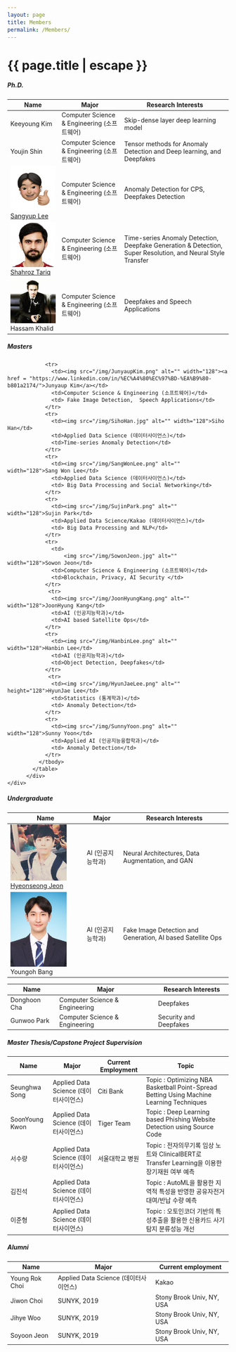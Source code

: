 ```yaml
---
layout: page
title: Members
permalink: /Members/
---
```


<h1 class="page-title">{{ page.title | escape }}</h1>

<div class="section">
    <h5>Ph.D.</h5> 
    <div class="row">
          <div class="col s12">
            <table>
              <thead>
                <tr>
                    <th>Name</th>
                    <th>Major</th>
                    <th>Research Interests</th>
                </tr>
              </thead>
              <tbody>
                <tr>
                  <td><img src="/img/KeeyoungKim.png"  alt="" width="128">Keeyoung Kim</td>
                  <td>Computer Science & Engineering (소프트웨어)</td>
                  <td> Skip-dense layer deep learning model</td>
                </tr>
                <tr>
                  <td><img src="/img/YoujinShin.png" alt="" width="128">Youjin Shin</td>
                  <td>Computer Science & Engineering (소프트웨어)</td>
                  <td>Tensor methods for Anomaly Detection and Deep learning, and Deepfakes </td>
                </tr>
                <tr>
                  <td>
                      <img  src="/img/SangyupLee.png" alt="" width="128">
                      <a href = "https://sites.google.com/view/sangyuplee/" target = "_blank">Sangyup Lee</a></td>
                  <td>Computer Science & Engineering (소프트웨어)</td>
                  <td> Anomaly Detection for CPS, Deepfakes Detection</td>
                </tr>
                <tr>
                  <td><img  src="/img/ShahrozTariq.jpg" alt="" width="128"> 
                  <a href = "https://sites.google.com/view/shahroztariq" target = "_blank">Shahroz Tariq</a></td>
                  <td>Computer Science & Engineering (소프트웨어)</td>
                  <td>Time-series Anomaly Detection, Deepfake Generation & Detection, Super Resolution, and Neural Style Transfer </td>
                </tr>
                <tr>
                  <td><img src="/img/HassamKhalid.png" alt="" width="128">Hassam Khalid</td>
                  <td>Computer Science & Engineering (소프트웨어)</td>
                  <td> Deepfakes and Speech Applications</td>       
                </tr>
              </tbody>
            </table>
          </div>
    </div>
</div>

<div class="section">
    <h5>Masters</h5> 
    <div class="row">
          <div class="col s12">
            <table>
              <thead>
                <tr>
                    <th>Name</th>
                    <th>Major</th>
                    <th>Research Interests</th>
                </tr>
              </thead>
              <tbody>
                <tr>
                  <td><img  src="/img/HyeonseongJeon.jpg" alt="" width="128"> 
                  <a href = "https://sites.google.com/view/cutz-j/" target = "_blank">Hyeonseong Jeon</a></td>
                  <td>AI (인공지능학과)</td>
                  <td>Neural Architectures, Data Augmentation, and GAN</td>
                </tr>
                <tr>
                  <td><img src="/img/YoungohBang.jpg" alt="" width="128">Youngoh Bang</td>
                  <td>AI (인공지능학과)</td>
                  <td> Fake Image Detection and Generation, AI based Satellite Ops</td>       
                </tr>
                  
                <tr>
                  <td><img src="/img/JunyaupKim.png" alt="" width="128"><a href = "https://www.linkedin.com/in/%EC%A4%80%EC%97%BD-%EA%B9%80-b801a2174/">Junyaup Kim</a></td>
                  <td>Computer Science & Engineering (소프트웨어)</td>
                  <td> Fake Image Detection,  Speech Applications</td>       
                </tr>
                <tr>
                  <td><img src="/img/SihoHan.jpg" alt="" width="128">Siho Han</td>
                  <td>Applied Data Science (데이터사이언스)</td>
                  <td>Time-series Anomaly Detection</td>       
                </tr>
                <tr>
                  <td><img src="/img/SangWonLee.png" alt="" width="128">Sang Won Lee</td>
                  <td>Applied Data Science (데이터사이언스)</td>
                  <td> Big Data Processing and Social Networking</td>       
                </tr>
                <tr>
                  <td><img src="/img/SujinPark.png" alt="" width="128">Sujin Park</td>
                  <td>Applied Data Science/Kakao (데이터사이언스)</td>
                  <td> Big Data Processing and NLP</td>       
                </tr>
                <tr>
                  <td>
                      <img src="/img/SowonJeon.jpg" alt=""  width="128">Sowon Jeon</td>
                  <td>Computer Science & Engineering (소프트웨어)</td>
                  <td>Blockchain, Privacy, AI Security </td>       
                </tr>
                 <tr>
                  <td><img src="/img/JoonHyungKang.png" alt=""  width="128">JoonHyung Kang</td>
                  <td>AI (인공지능학과)</td>
                  <td>AI based Satellite Ops</td>       
                </tr> 
                <tr>
                  <td><img src="/img/HanbinLee.png" alt=""  width="128">Hanbin Lee</td>
                  <td>AI (인공지능학과)</td>
                  <td>Object Detection, Deepfakes</td>       
                </tr>
                 <tr>
                  <td><img src="/img/HyunJaeLee.png" alt=""  height="128">HyunJae Lee</td>
                  <td>Statistics (통계학과)</td>
                  <td> Anomaly Detection</td>       
                </tr>
                <tr>
                  <td><img src="/img/SunnyYoon.png" alt="" width="128">Sunny Yoon</td>
                  <td>Applied AI (인공지능융합학과)</td>
                  <td> Anomaly Detection</td>       
                </tr>
              </tbody>
            </table>
          </div>
    </div>
</div>

<div class="section">
    <h5>Undergraduate</h5> 
    <div class="row">
          <div class="col s12">
            <table>
              <thead>
                <tr>
                    <th>Name</th>
                    <th>Major</th>
                    <th>Research Interests</th>
                </tr>
              </thead>
              <tbody>
                  <tr>
                  <td>Donghoon Cha</td>
                  <td>Computer Science & Engineering</td>
                  <td>Deepfakes</td>       
                </tr>
                 <tr>
                  <td>Gunwoo Park</td>
                  <td>Computer Science & Engineering</td>
                  <td>Security and Deepfakes</td>       
                </tr>
              </tbody>
            </table>
          </div>
    </div>
</div>


<div class="section">
    <h5>Master Thesis/Capstone Project Supervision</h5> 
    <div class="row">
          <div class="col s12">
            <table>
              <thead>
                <tr>
                    <th>Name</th>
                    <th>Major</th>
                    <th>Current Employment</th>
                    <th>Topic</th>
                </tr>
              </thead>
              <tbody>
                <tr>
                  <td>Seunghwa Song</td>
                  <td>Applied Data Science (데이터사이언스)</td>
                  <td>Citi Bank</td>
                  <td>Topic : Optimizing NBA Basketball Point-Spread Betting Using Machine Learning Techniques</td>
                </tr>
                <tr>
                  <td>SoonYoung Kwon</td>
                  <td>Applied Data Science (데이터사이언스)</td>
                  <td>Tiger Team</td>
                  <td>Topic : Deep Learning based Phishing Website Detection using Source Code</td>
                </tr>
                <tr>
                  <td>서수량</td>
                  <td>Applied Data Science (데이터사이언스)</td>
                  <td>서울대학교 병원</td>
                  <td>Topic : 전자의무기록 임상 노트와 ClinicalBERT로 Transfer Learning을 이용한 장기재원 여부 예측 
                 </td>
                </tr>
                <tr>
                  <td>김진석</td>
                  <td>Applied Data Science (데이터사이언스)</td>
                  <td> </td>
                  <td>Topic : AutoML을 활용한 지역적 특성을 반영한 공유자전거 대여/반납 수량 예측
                 </td>
                </tr>
                 <tr>
                  <td>이준형</td>
                  <td>Applied Data Science (데이터사이언스)</td>
                  <td> </td>
                  <td>Topic : 오토인코더 기반의 특성추출을 활용한 신용카드 사기탐지 분류성능 개선
                 </td>
                </tr>
              </tbody>
            </table>
          </div>
    </div>
</div>

<div class="section">
    <h5>Alumni</h5> 
    <div class="row">
          <div class="col s12">
            <table>
              <thead>
                <tr>
                    <th>Name</th>
                    <th>Major</th>
                    <th>Current employment</th>
                </tr>
              </thead>
              <tbody>
                <tr>
                  <td>Young Rok Choi </td>
                  <td>Applied Data Science (데이터사이언스)</td>
                  <td>Kakao</td>
                </tr>
                <tr>
                  <td>Jiwon Choi</td>
                  <td>SUNYK, 2019</td>
                  <td>Stony Brook Univ, NY, USA</td>
                </tr>
                <tr>
                  <td>Jihye Woo</td>
                  <td>SUNYK, 2019</td>
                  <td>Stony Brook Univ, NY, USA</td>
                </tr>
                <tr>
                  <td>Soyoon Jeon</td>
                  <td>SUNYK, 2019</td>
                  <td>Stony Brook Univ, NY, USA</td>
                </tr>
              </tbody>
            </table>
          </div>
    </div>
</div>
